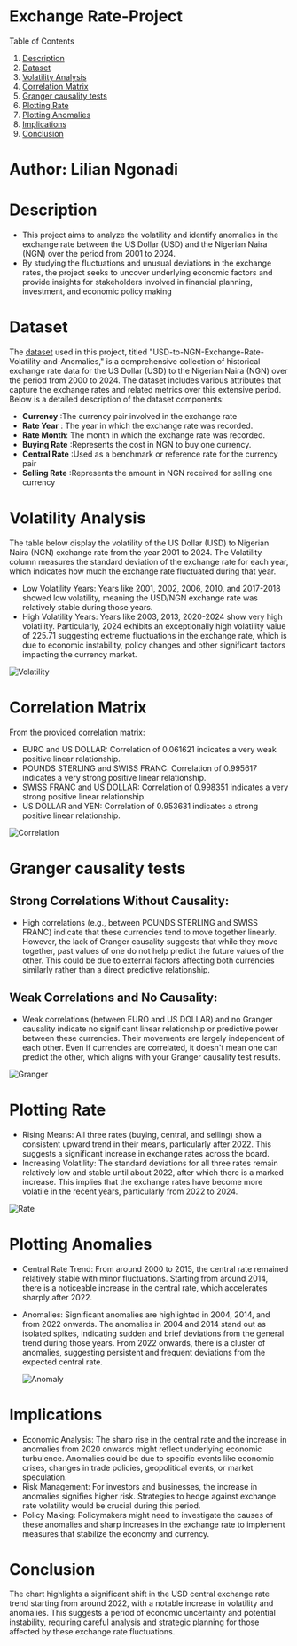 # Exchange Rate-Project
<!-- About The Project -->

<a name="readme-top"></a>

<!-- TABLE OF CONTENTS -->


<summary>Table of Contents</summary>
<ol>
  <li><a href="#description">Description</a></li>
  <li><a href="#dataset">Dataset</a></li>
     <li><a href="#volatility-analysis">Volatility Analysis</a></li>
      <li><a href="#correlation-matrix">Correlation Matrix</a></li>
      <li><a href="#granger-causality-tests">Granger causality tests</a></li>
      <li><a href="#plotting-rate">Plotting Rate</a></li>
      <li><a href="#plotting-anomalies">Plotting Anomalies</a></li>
  <li><a href="#implications">Implications</a></li>
  <li><a href="#conclusion">Conclusion</a></li>
  
  </li>
  </li>
</ol>


# Author: Lilian Ngonadi

# Description

- This project aims to analyze the volatility and identify anomalies in the exchange rate between the US Dollar (USD) and the Nigerian Naira (NGN) over the period from 2001 to 2024. 
- By studying the fluctuations and unusual deviations in the exchange rates, the project seeks to uncover underlying economic factors and provide insights for stakeholders involved in financial planning, investment, and economic policy making

# Dataset

The [dataset](https://www.cbn.gov.ng/Functions/export.asp?tablename=exchange) used in this project, titled "USD-to-NGN-Exchange-Rate-Volatility-and-Anomalies," is a comprehensive collection of historical exchange rate data for the US Dollar (USD) to the Nigerian Naira (NGN) over the period from 2000 to 2024. The dataset includes various attributes that capture the exchange rates and related metrics over this extensive period. Below is a detailed description of the dataset components:

- **Currency** :The currency pair involved in the exchange rate
- **Rate Year** : The year in which the exchange rate was recorded.
- **Rate Month**: The month in which the exchange rate was recorded.
- **Buying Rate** :Represents the cost in NGN to buy one currency.
- **Central Rate** :Used as a benchmark or reference rate for the currency pair
- **Selling Rate** :Represents the amount in NGN received for selling one currency

# Volatility Analysis

The table  below display the volatility of the US Dollar (USD) to Nigerian Naira (NGN) exchange rate from the year 2001 to 2024. The Volatility column measures the standard deviation of the exchange rate for each year, which indicates how much the exchange rate fluctuated during that year.

- Low Volatility Years: Years like 2001, 2002, 2006, 2010, and 2017-2018 showed low volatility, meaning the USD/NGN exchange rate was relatively stable during those years.
- High Volatility Years: Years like 2003, 2013, 2020-2024 show very high volatility. Particularly, 2024 exhibits an exceptionally high volatility value of 225.71 suggesting extreme fluctuations in the exchange rate, which is due to economic instability, policy changes and other significant factors impacting the currency market.

![ Volatility](volatility.png "Volatility")

# Correlation Matrix

From the provided correlation matrix:
- EURO and US DOLLAR: Correlation of 0.061621 indicates a very weak positive linear relationship.
- POUNDS STERLING and SWISS FRANC: Correlation of 0.995617 indicates a very strong positive linear relationship.
- SWISS FRANC and US DOLLAR: Correlation of 0.998351 indicates a very strong positive linear relationship.
- US DOLLAR and YEN: Correlation of 0.953631 indicates a strong positive linear relationship.

![ Correlation](correlation.png "Correlation")

# Granger causality tests
## Strong Correlations Without Causality:

- High correlations (e.g., between POUNDS STERLING and SWISS FRANC) indicate that these currencies tend to move together linearly. However, the lack of Granger causality suggests that while they move together, past values of one do not help predict the future values of the other. This could be due to external factors affecting both currencies similarly rather than a direct predictive relationship.
## Weak Correlations and No Causality:
- Weak correlations (between EURO and US DOLLAR) and no Granger causality indicate no significant linear relationship or predictive power between these currencies. Their movements are largely independent of each other.
Even if currencies are correlated, it doesn't mean one can predict the other, which aligns with your Granger causality test results.

![ Granger](granger.png "Granger")

# Plotting Rate

- Rising Means: All three rates (buying, central, and selling) show a consistent upward trend in their means, particularly after 2022. This suggests a significant increase in exchange rates across the board.
- Increasing Volatility: The standard deviations for all three rates remain relatively low and stable until about 2022, after which there is a marked increase. This implies that the exchange rates have become more volatile in the recent years, particularly from 2022 to 2024.

![ Rate](rate.png "Rate")

# Plotting Anomalies

- Central Rate Trend:
  From around 2000 to 2015, the central rate remained relatively stable with minor fluctuations.
  Starting from around 2014, there is a noticeable increase in the central rate, which accelerates sharply after 2022.
- Anomalies:
  Significant anomalies are highlighted in 2004, 2014, and from 2022 onwards.
  The anomalies in 2004 and 2014 stand out as isolated spikes, indicating sudden and brief deviations from the general trend during those years.
  From 2022 onwards, there is a cluster of anomalies, suggesting persistent and frequent deviations from the expected central rate.

  ![ Anomaly](anomaly.png "Anomaly")

# Implications
- Economic Analysis: The sharp rise in the central rate and the increase in anomalies from 2020 onwards might reflect underlying economic turbulence. Anomalies could be due to specific events like economic crises, changes in trade policies, geopolitical events, or market speculation.
- Risk Management: For investors and businesses, the increase in anomalies signifies higher risk. Strategies to hedge against exchange rate volatility would be crucial during this period.
- Policy Making: Policymakers might need to investigate the causes of these anomalies and sharp increases in the exchange rate to implement measures that stabilize the economy and currency.

# Conclusion
The chart highlights a significant shift in the USD central exchange rate trend starting from around 2022, with a notable increase in volatility and anomalies. This suggests a period of economic uncertainty and potential instability, requiring careful analysis and strategic planning for those affected by these exchange rate fluctuations.






